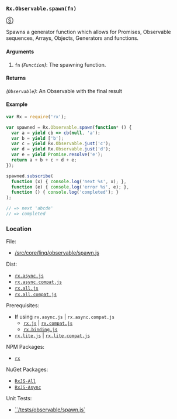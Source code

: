 ### `Rx.Observable.spawn(fn)`
[&#x24C8;](https://github.com/Reactive-Extensions/RxJS/blob/master/src/core/linq/observable/spawn.js "View in source")

Spawns a generator function which allows for Promises, Observable sequences, Arrays, Objects, Generators and functions.

#### Arguments
1. `fn` *(`Function`)*: The spawning function.

#### Returns
*(`Observable`)*: An Observable with the final result

#### Example
```js
var Rx = require('rx');

var spawned = Rx.Observable.spawn(function* () {
  var a = yield cb => cb(null, 'a');
  var b = yield ['b'];
  var c = yield Rx.Observable.just('c');
  var d = yield Rx.Observable.just('d');
  var e = yield Promise.resolve('e');
  return a + b + c + d + e;
});

spawned.subscribe(
  function (x) { console.log('next %s', x); },
  function (e) { console.log('error %s', e); },
  function () { console.log('completed'); }
);

// => next 'abcde'
// => completed
```

### Location

File:
- [/src/core/linq/observable/spawn.js](https://github.com/Reactive-Extensions/RxJS/blob/master/src/core/linq/observable/spawn.js)

Dist:
- [`rx.async.js`](https://github.com/Reactive-Extensions/RxJS/blob/master/dist/rx.async.js)
- [`rx.async.compat.js`](https://github.com/Reactive-Extensions/RxJS/blob/master/dist/rx.async.compat.js)
- [`rx.all.js`](https://github.com/Reactive-Extensions/RxJS/blob/master/dist/rx.all.js)
- [`rx.all.compat.js`](https://github.com/Reactive-Extensions/RxJS/blob/master/dist/rx.all.compat.js)

Prerequisites:
- If using `rx.async.js` | `rx.async.compat.js`
    - [`rx.js`](https://github.com/Reactive-Extensions/RxJS/blob/master/dist/rx.js) | [`rx.compat.js`](https://github.com/Reactive-Extensions/RxJS/blob/master/dist/rx.compat.js)
    - [`rx.binding.js`](https://github.com/Reactive-Extensions/RxJS/blob/master/dist/rx.binding.js)
- [`rx.lite.js`](https://github.com/Reactive-Extensions/RxJS/blob/master/dist/rx.js) | [`rx.lite.compat.js`](https://github.com/Reactive-Extensions/RxJS/blob/master/dist/rx.lite.compat.js)

NPM Packages:
- [`rx`](https://www.npmjs.org/package/rx)

NuGet Packages:
- [`RxJS-All`](http://www.nuget.org/packages/RxJS-All/)
- [`RxJS-Async`](http://www.nuget.org/packages/RxJS-Async)

Unit Tests:
- [``/tests/observable/spawn.js`](https://github.com/Reactive-Extensions/RxJS/blob/master/tests/observable/spawn.js)
